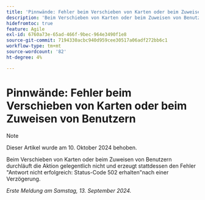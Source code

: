 ```yaml
---
title: 'Pinnwände: Fehler beim Verschieben von Karten oder beim Zuweisen von Benutzern'
description: 'Beim Verschieben von Karten oder beim Zuweisen von Benutzern durchläuft die Aktion gelegentlich nicht und erzeugt stattdessen die Fehlerantwort nicht erfolgreich: Status-Code 502 nach einer Verzögerung erhalten.'
hidefromtoc: true
feature: Agile
exl-id: 6760a73e-65ad-466f-9bec-964e3490f1e8
source-git-commit: 7194330acbc940d959cee30517a06adf272bb6c1
workflow-type: tm+mt
source-wordcount: '82'
ht-degree: 4%

---
```


# Pinnwände: Fehler beim Verschieben von Karten oder beim Zuweisen von Benutzern

>[!NOTE]
>
>Dieser Artikel wurde am 10. Oktober 2024 behoben.

Beim Verschieben von Karten oder beim Zuweisen von Benutzern durchläuft die Aktion gelegentlich nicht und erzeugt stattdessen den Fehler &quot;Antwort nicht erfolgreich: Status-Code 502 erhalten&quot;nach einer Verzögerung.

_Erste Meldung am Samstag, 13. September 2024._
